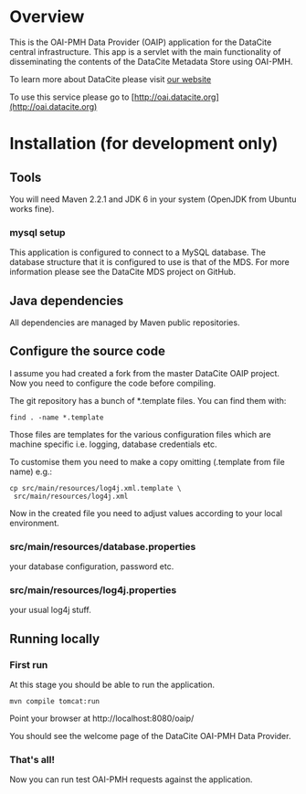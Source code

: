 # Overview

This is the OAI-PMH Data Provider (OAIP) application for the DataCite central infrastructure. This
app is a servlet with the main functionality of disseminating the contents of the 
DataCite Metadata Store using OAI-PMH.

To learn more about DataCite please visit [our website](http://www.datacite.org)

To use this service please go to [http://oai.datacite.org](http://oai.datacite.org)

# Installation (for development only)

## Tools

You will need Maven 2.2.1 and JDK 6 in your system (OpenJDK from Ubuntu
works fine).

### mysql setup

This application is configured to connect to a MySQL database. The database structure that it
is configured to use is that of the MDS. For more information please see the DataCite MDS project
on GitHub. 

## Java dependencies

All dependencies are managed by Maven public repositories.

## Configure the source code 

I assume you had created a fork from the master DataCite
OAIP project. Now you need to configure the code before compiling. 

The git repository has a bunch of *.template files. You can find them
with:

    find . -name *.template

Those files are templates for the various configuration files which
are machine specific i.e. logging, database credentials etc.

To customise them you need to make a copy omitting (.template from
file name) e.g.:

    cp src/main/resources/log4j.xml.template \
     src/main/resources/log4j.xml

Now in the created file you need to adjust values according to your
local environment.

### src/main/resources/database.properties

your database configuration, password etc.

### src/main/resources/log4j.properties

your usual log4j stuff.

## Running locally 

### First run

At this stage you should be able to run the application.

    mvn compile tomcat:run

Point your browser at http://localhost:8080/oaip/

You should see the welcome page of the DataCite OAI-PMH Data Provider.

### That's all!

Now you can run test OAI-PMH requests against the application.
